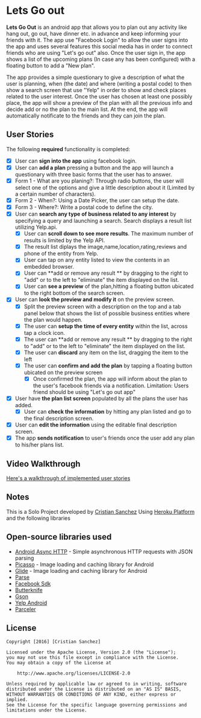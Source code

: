 # Lets Go out
**Lets Go Out** is an android app that allows you to plan out any activity like hang out, go out, have dinner etc. in advance and keep informing your friends with it. The app use "Facebook Login" to allow the user signs into the app and uses several features this social media has in order to connect friends who are using "Let's go out" also. Once the user sign in, the app shows a list of the upcoming plans (In case any has been configured) with a floating button to add a "New plan".

The app provides a simple questionary to give a description of what the user is planning, when (the date) and where (writing a postal code) to then show a search screen that use "Yelp" in order to show and check places related to the user interest. Once the user has chosen at least one possibly place, the app will show a preview of the plan with all the previous info and decide add or no the plan to the main list. At the end, the app will automatically notificate to the friends and they can join the plan.

## User Stories

The following **required** functionality is completed:

* [x]	User can **sign into the app** using facebook login.
* [x]	User can **add a plan** pressing a button and the app will launch a questionary with three basic forms that the user has to answer.
  * [x] Form 1 - What are you planing?: Through radio buttons, the user will select one of the options and give a little description about it (Limited by a certain number of characters).
  * [x] Form 2 - When?: Using a Date Picker, the user can setup the date.
  * [x] Form 3 - Where?: Write a postal code to define the city.
* [x] User can **search any type of business related to any interest** by specifying a query and launching a search. Search displays a result list utilizing Yelp.api.
  * [x] User can **scroll down to see more results**. The maximum number of results is limited by the Yelp API.
  * [x]	The result list diplays the image,name,location,rating,reviews and phone of the entity from Yelp.
  * [x] User can tap on any entity listed to view the contents in an embedded browser.
  * [x] User can **add or remove any result ** by dragging to the right to "add" or to the left to "eliminate" the item    displayed on the list.
  * [x] User can **see a preview** of the plan,hitting a floating button ubicated to the right bottom of the search screen.
* [x] User can **look the preview and modify it** on the preview screen.
  * [x]	Split the preview screen with a description on the top and a tab panel below that shows the list of possible business entities where the plan would happen.
  * [x] The user can **setup the time of every entity** within the list, across tap a clock icon.
  * [x] The user can **add or remove any result ** by dragging to the right to "add" or to the left to "eliminate" the item    displayed on the list.
  * [x] The user can **discard** any item on the list, dragging the item to the left
  * [x] The user can **confirm and add the plan** by tapping a floating button ubicated on the preview screen
  	* [x] Once confirmed the plan, the app will inform about the plan to the user's facebook friends via a notification. 		Limitation: Users friend should be using "Let's go out app"
* [x] User have **the plan list screen** populated by all the plans the user has added.
  * [x]	User can **check the information** by hitting any plan listed and go to the final description screen.
* [x] User can **edit the information** using the editable final description screen. 
* [x] The app **sends notification** to user's friends once the user add any plan to his/her plans list. 

## Video Walkthrough

[Here's a walkthrough of implemented user stories](https://www.youtube.com/watch?v=2FQRCWqnOgM&t=77s)

## Notes
This is a Solo Project developed by [Cristian Sanchez](https://www.linkedin.com/in/kristianss27)
Using [Heroku Platform](https://www.heroku.com/) and the following libraries

## Open-source libraries used

- [Android Async HTTP](https://github.com/loopj/android-async-http) - Simple asynchronous HTTP requests with JSON parsing
- [Picasso](http://square.github.io/picasso/) - Image loading and caching library for Android
- [Glide](https://github.com/bumptech/glide) - Image loading and caching library for Android
- [Parse](http://parseplatform.github.io/docs/android/guide/)
- [Facebook Sdk](https://developers.facebook.com/docs/android/)
- [Butterknife](jakewharton.github.io/butterknife/)
- [Gson](https://github.com/google/gson)
- [Yelp Android](https://github.com/Yelp/yelp-android)
- [Parceler](https://guides.codepath.com/android/Using-Parceler)

## License

    Copyright [2016] [Cristian Sanchez]

    Licensed under the Apache License, Version 2.0 (the "License");
    you may not use this file except in compliance with the License.
    You may obtain a copy of the License at

        http://www.apache.org/licenses/LICENSE-2.0

    Unless required by applicable law or agreed to in writing, software
    distributed under the License is distributed on an "AS IS" BASIS,
    WITHOUT WARRANTIES OR CONDITIONS OF ANY KIND, either express or implied.
    See the License for the specific language governing permissions and
    limitations under the License.
